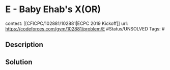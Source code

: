 # E - Baby Ehab's X(OR)

contest: [[CFICPC/102881/102881|ECPC 2019 Kickoff]]
url: https://codeforces.com/gym/102881/problem/E
#Status/UNSOLVED
Tags: #

## Description

## Solution


